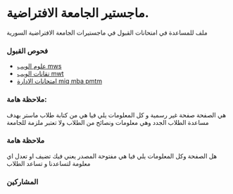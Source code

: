 # ماجستير الجامعة الافتراضية. 
ملف للمساعدة في امتحانات القبول في ماجستيرات الجامعة الافتراضية السورية

### فحوص القبول 
- [علوم الويب mws](https://github.com/shu3aybbadran/svu-master/blob/master/mws.md)
- [تقانات الويب mwt](https://github.com/shu3aybbadran/svu-master/blob/master/mwt.md)
- [امتحانات الادارة miq mba pmtm](https://github.com/shu3aybbadran/svu-master/blob/master/gmat.md)

### ملاحظة هامة:
 هي الصفحة صفحة غير رسمية و كل المعلومات يلي فيا هي من كتابة طلاب ماستر 
 بهدف مساعدة الطلاب الجدد وهي معلومات ونصائح من الطلاب 
 ولا تعتبر ملزمة للجامعة

### ملاحظة هامة
هل الصفحة وكل المعلومات يلي فيا هي مفتوحة المصدر يعني فيك تضيف او تعدل اي معلومة 
لتساعدنا و تساعد الطلاب 

### المشاركين




